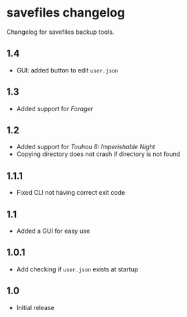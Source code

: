 # savefiles changelog

Changelog for savefiles backup tools.

## 1.4

- GUI: added button to edit `user.json`

## 1.3

- Added support for *Forager*

## 1.2

- Added support for *Touhou 8: Imperishable Night*
- Copying directory does not crash if directory is not found

## 1.1.1

- Fixed CLI not having correct exit code

## 1.1

- Added a GUI for easy use

## 1.0.1

- Add checking if `user.json` exists at startup

## 1.0

- Initial release

